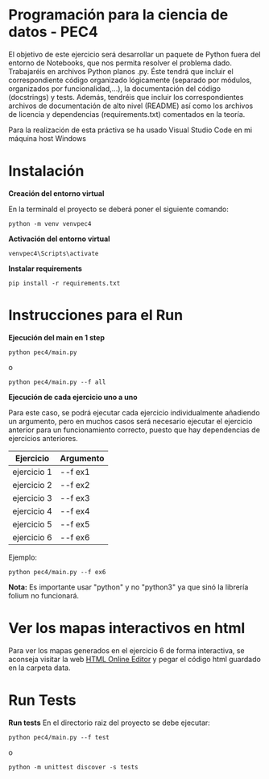 # Programación para la ciencia de datos - PEC4

El objetivo de este ejercicio será desarrollar un paquete de Python fuera del entorno de Notebooks, que nos permita resolver el problema dado. Trabajaréis en archivos Python planos .py. Éste tendrá que incluir el correspondiente código organizado lógicamente (separado por módulos, organizados por funcionalidad,...), la documentación del código (docstrings) y tests. Además, tendréis que incluir los correspondientes archivos de documentación de alto nivel (README) así como los archivos de licencia y dependencias (requirements.txt) comentados en la teoría.

Para la realización de esta práctiva se ha usado Visual Studio Code en mi máquina host Windows

# Instalación

**Creación del entorno virtual**

En la terminald el proyecto se deberá poner el siguiente comando:

```shell
python -m venv venvpec4
```

**Activación del entorno virtual**
```shell
venvpec4\Scripts\activate 
```

**Instalar requirements**
```shell
pip install -r requirements.txt
```

# Instrucciones para el Run

**Ejecución del main en 1 step**
```shell
python pec4/main.py
```

o

```shell
python pec4/main.py --f all
```

**Ejecución de cada ejercicio uno a uno**

Para este caso, se podrá ejecutar cada ejercicio individualmente añadiendo un argumento, pero en muchos casos será necesario ejecutar
el ejercicio anterior para un funcionamiento correcto, puesto que hay dependencias de ejercicios anteriores.

| Ejercicio | Argumento |
| ------ | ------ |
| ejercicio 1 | --f ex1 |
| ejercicio 2 | --f ex2 |
| ejercicio 3 | --f ex3 |
| ejercicio 4 | --f ex4 |
| ejercicio 5 | --f ex5 |
| ejercicio 6 | --f ex6 |

Ejemplo:

```shell
python pec4/main.py --f ex6
```

**Nota:** Es importante usar "python" y no "python3" ya que sinó la librería folium no funcionará.

# Ver los mapas interactivos en html

Para ver los mapas generados en el ejercicio 6 de forma interactiva, se aconseja visitar
la web [HTML Online Editor](https://onecompiler.com/html/) y pegar el código html guardado en 
la carpeta data.

# Run Tests

**Run tests**
En el directorio raiz del proyecto se debe ejecutar:
```shell
python pec4/main.py --f test
```

o

```shell
python -m unittest discover -s tests
```
